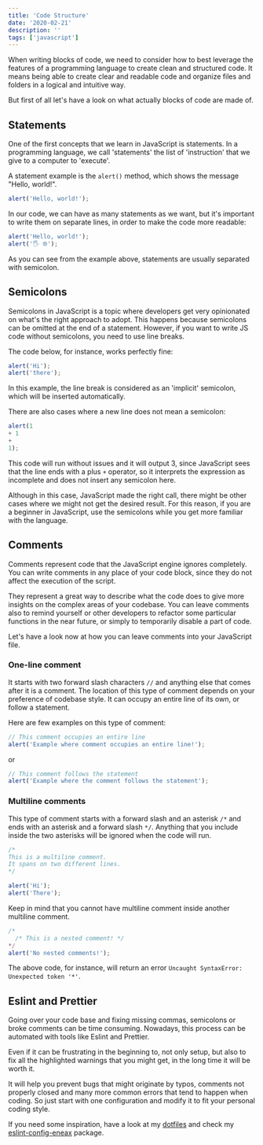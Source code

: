 ```yaml
---
title: 'Code Structure'
date: '2020-02-21'
description: ''
tags: ['javascript']
---
```


When writing blocks of code, we need to consider how to best leverage the features of a programming language to create clean and structured code.
It means being able to create clear and readable code and organize files and folders in a logical and intuitive way.

But first of all let's have a look on what actually blocks of code are made of.

## Statements

One of the first concepts that we learn in JavaScript is statements.
In a programming language, we call 'statements' the list of 'instruction' that we give to a computer to 'execute'.

A statement example is the `alert()` method, which shows the message "Hello, world!".

```js
alert('Hello, world!');
```

In our code, we can have as many statements as we want, but it's important to write them on separate lines,
in order to make the code more readable:

```js
alert('Hello, world!');
alert('🖐️ 🌐');
```

As you can see from the example above, statements are usually separated with semicolon.

## Semicolons

Semicolons in JavaScript is a topic where developers get very opinionated on what's the right approach to adopt.
This happens because semicolons can be omitted at the end of a statement.
However, if you want to write JS code without semicolons, you need to use line breaks.

The code below, for instance, works perfectly fine:

```js
alert('Hi');
alert('there');
```

In this example, the line break is considered as an 'implicit' semicolon, which will be inserted automatically.

There are also cases where a new line does not mean a semicolon:

<!-- prettier-ignore -->
```js
alert(1 
+ 1
+
1);
```

This code will run without issues and it will output 3, since JavaScript sees that the line ends with a plus `+` operator, so it interprets the expression as incomplete and does not insert any semicolon here.

Although in this case, JavaScript made the right call, there might be other cases where we might not get the desired result.
For this reason, if you are a beginner in JavaScript, use the semicolons while you get more familiar with the language.

## Comments

Comments represent code that the JavaScript engine ignores completely.
You can write comments in any place of your code block, since they do not affect the execution of the script.

They represent a great way to describe what the code does to give more insights on the complex areas of your codebase.
You can leave comments also to remind yourself or other developers to refactor some particular functions in the near future, or simply to temporarily disable a part of code.

Let's have a look now at how you can leave comments into your JavaScript file.

### One-line comment

It starts with two forward slash characters `//` and anything else that comes after it is a comment.
The location of this type of comment depends on your preference of codebase style.
It can occupy an entire line of its own, or follow a statement.

Here are few examples on this type of comment:

```js
// This comment occupies an entire line
alert('Example where comment occupies an entire line!');
```

or

```js
// This comment follows the statement
alert('Example where the comment follows the statement');
```

### Multiline comments

This type of comment starts with a forward slash and an asterisk `/*` and ends with an asterisk and a forward slash `*/`.
Anything that you include inside the two asterisks will be ignored when the code will run.

```js
/*
This is a multiline comment.
It spans on two different lines.
*/

alert('Hi');
alert('There');
```

Keep in mind that you cannot have multiline comment inside another multiline comment.

```js
/*
  /* This is a nested comment! */
*/
alert('No nested comments!');
```

The above code, for instance, will return an error `Uncaught SyntaxError: Unexpected token '*'`.

## Eslint and Prettier

Going over your code base and fixing missing commas, semicolons or broke comments can be time consuming.
Nowadays, this process can be automated with tools like Eslint and Prettier.

Even if it can be frustrating in the beginning to, not only setup, but also to fix all the highlighted warnings that you might get,
in the long time it will be worth it.

It will help you prevent bugs that might originate by typos, comments not properly closed and many more common errors that tend to happen when coding. So just start with one configuration and modify it to fit your personal coding style.

If you need some inspiration, have a look at my [dotfiles](https://github.com/eneax/dotfiles) and check my [eslint-config-eneax](https://github.com/eneax/eslint-config-eneax) package.
